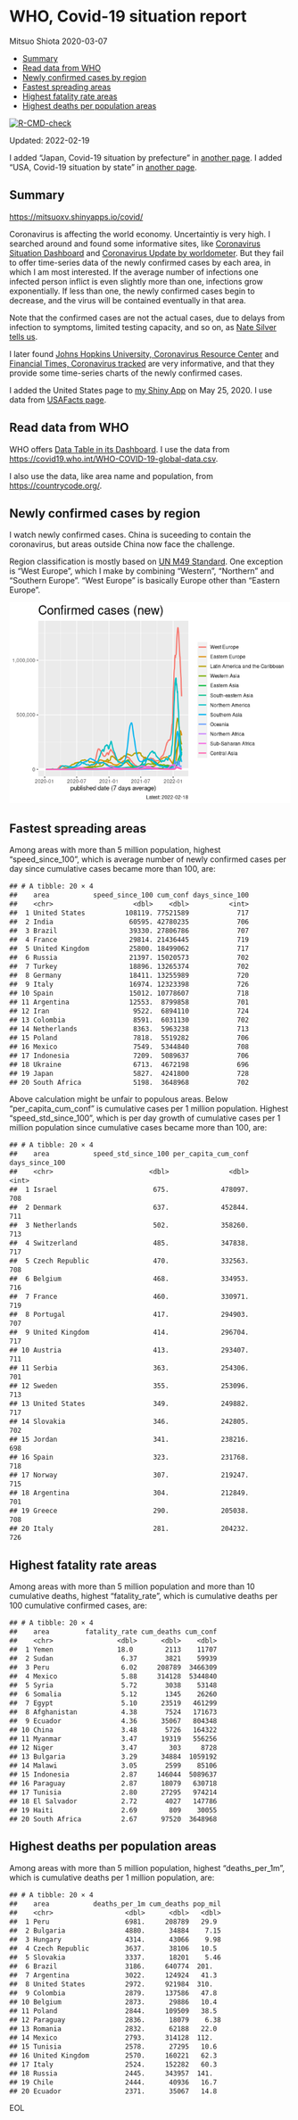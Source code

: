 WHO, Covid-19 situation report
================
Mitsuo Shiota
2020-03-07

-   [Summary](#summary)
-   [Read data from WHO](#read-data-from-who)
-   [Newly confirmed cases by region](#newly-confirmed-cases-by-region)
-   [Fastest spreading areas](#fastest-spreading-areas)
-   [Highest fatality rate areas](#highest-fatality-rate-areas)
-   [Highest deaths per population
    areas](#highest-deaths-per-population-areas)

<!-- badges: start -->

[![R-CMD-check](https://github.com/mitsuoxv/covid/workflows/R-CMD-check/badge.svg)](https://github.com/mitsuoxv/covid/actions)
<!-- badges: end -->

Updated: 2022-02-19

I added “Japan, Covid-19 situation by prefecture” in [another
page](Japan.md). I added “USA, Covid-19 situation by state” in [another
page](USA.md).

## Summary

<https://mitsuoxv.shinyapps.io/covid/>

Coronavirus is affecting the world economy. Uncertaintiy is very high. I
searched around and found some informative sites, like [Coronavirus
Situation
Dashboard](https://who.maps.arcgis.com/apps/opsdashboard/index.html#/c88e37cfc43b4ed3baf977d77e4a0667)
and [Coronavirus Update by
worldometer](https://www.worldometers.info/coronavirus/). But they fail
to offer time-series data of the newly confirmed cases by each area, in
which I am most interested. If the average number of infections one
infected person inflict is even slightly more than one, infections grow
exponentially. If less than one, the newly confirmed cases begin to
decrease, and the virus will be contained eventually in that area.

Note that the confirmed cases are not the actual cases, due to delays
from infection to symptoms, limited testing capacity, and so on, as
[Nate Silver tells
us](https://fivethirtyeight.com/features/coronavirus-case-counts-are-meaningless/).

I later found [Johns Hopkins University, Coronavirus Resource
Center](https://coronavirus.jhu.edu/) and [Financial Times, Coronavirus
tracked](https://www.ft.com/content/a26fbf7e-48f8-11ea-aeb3-955839e06441)
are very informative, and that they provide some time-series charts of
the newly confirmed cases.

I added the United States page to [my Shiny
App](https://mitsuoxv.shinyapps.io/covid/) on May 25, 2020. I use data
from [USAFacts
page](https://usafacts.org/visualizations/coronavirus-covid-19-spread-map/).

## Read data from WHO

WHO offers [Data Table in its Dashboard](https://covid19.who.int/table).
I use the data from
<https://covid19.who.int/WHO-COVID-19-global-data.csv>.

I also use the data, like area name and population, from
<https://countrycode.org/>.

## Newly confirmed cases by region

I watch newly confirmed cases. China is suceeding to contain the
coronavirus, but areas outside China now face the challenge.

Region classification is mostly based on [UN M49
Standard](https://unstats.un.org/unsd/methodology/m49/). One exception
is “West Europe”, which I make by combining “Western”, “Northern” and
“Southern Europe”. “West Europe” is basically Europe other than “Eastern
Europe”.

![](README_files/figure-gfm/chart-1.png)<!-- -->

## Fastest spreading areas

Among areas with more than 5 million population, highest
“speed_since_100”, which is average number of newly confirmed cases per
day since cumulative cases became more than 100, are:

    ## # A tibble: 20 × 4
    ##    area           speed_since_100 cum_conf days_since_100
    ##    <chr>                    <dbl>    <dbl>          <int>
    ##  1 United States          108119. 77521589            717
    ##  2 India                   60595. 42780235            706
    ##  3 Brazil                  39330. 27806786            707
    ##  4 France                  29814. 21436445            719
    ##  5 United Kingdom          25800. 18499062            717
    ##  6 Russia                  21397. 15020573            702
    ##  7 Turkey                  18896. 13265374            702
    ##  8 Germany                 18411. 13255989            720
    ##  9 Italy                   16974. 12323398            726
    ## 10 Spain                   15012. 10778607            718
    ## 11 Argentina               12553.  8799858            701
    ## 12 Iran                     9522.  6894110            724
    ## 13 Colombia                 8591.  6031130            702
    ## 14 Netherlands              8363.  5963238            713
    ## 15 Poland                   7818.  5519282            706
    ## 16 Mexico                   7549.  5344840            708
    ## 17 Indonesia                7209.  5089637            706
    ## 18 Ukraine                  6713.  4672198            696
    ## 19 Japan                    5827.  4241800            728
    ## 20 South Africa             5198.  3648968            702

Above calculation might be unfair to populous areas. Below
“per_capita_cum_conf” is cumulative cases per 1 million population.
Highest “speed_std_since_100”, which is per day growth of cumulative
cases per 1 million population since cumulative cases became more than
100, are:

    ## # A tibble: 20 × 4
    ##    area           speed_std_since_100 per_capita_cum_conf days_since_100
    ##    <chr>                        <dbl>               <dbl>          <int>
    ##  1 Israel                        675.             478097.            708
    ##  2 Denmark                       637.             452844.            711
    ##  3 Netherlands                   502.             358260.            713
    ##  4 Switzerland                   485.             347838.            717
    ##  5 Czech Republic                470.             332563.            708
    ##  6 Belgium                       468.             334953.            716
    ##  7 France                        460.             330971.            719
    ##  8 Portugal                      417.             294903.            707
    ##  9 United Kingdom                414.             296704.            717
    ## 10 Austria                       413.             293407.            711
    ## 11 Serbia                        363.             254306.            701
    ## 12 Sweden                        355.             253096.            713
    ## 13 United States                 349.             249882.            717
    ## 14 Slovakia                      346.             242805.            702
    ## 15 Jordan                        341.             238216.            698
    ## 16 Spain                         323.             231768.            718
    ## 17 Norway                        307.             219247.            715
    ## 18 Argentina                     304.             212849.            701
    ## 19 Greece                        290.             205038.            708
    ## 20 Italy                         281.             204232.            726

## Highest fatality rate areas

Among areas with more than 5 million population and more than 10
cumulative deaths, highest “fatality_rate”, which is cumulative deaths
per 100 cumulative confirmed cases, are:

    ## # A tibble: 20 × 4
    ##    area         fatality_rate cum_deaths cum_conf
    ##    <chr>                <dbl>      <dbl>    <dbl>
    ##  1 Yemen                18.0        2113    11707
    ##  2 Sudan                 6.37       3821    59939
    ##  3 Peru                  6.02     208789  3466309
    ##  4 Mexico                5.88     314128  5344840
    ##  5 Syria                 5.72       3038    53148
    ##  6 Somalia               5.12       1345    26260
    ##  7 Egypt                 5.10      23519   461299
    ##  8 Afghanistan           4.38       7524   171673
    ##  9 Ecuador               4.36      35067   804348
    ## 10 China                 3.48       5726   164322
    ## 11 Myanmar               3.47      19319   556256
    ## 12 Niger                 3.47        303     8728
    ## 13 Bulgaria              3.29      34884  1059192
    ## 14 Malawi                3.05       2599    85106
    ## 15 Indonesia             2.87     146044  5089637
    ## 16 Paraguay              2.87      18079   630718
    ## 17 Tunisia               2.80      27295   974214
    ## 18 El Salvador           2.72       4027   147786
    ## 19 Haiti                 2.69        809    30055
    ## 20 South Africa          2.67      97520  3648968

## Highest deaths per population areas

Among areas with more than 5 million population, highest
“deaths_per_1m”, which is cumulative deaths per 1 million population,
are:

    ## # A tibble: 20 × 4
    ##    area           deaths_per_1m cum_deaths pop_mil
    ##    <chr>                  <dbl>      <dbl>   <dbl>
    ##  1 Peru                   6981.     208789   29.9 
    ##  2 Bulgaria               4880.      34884    7.15
    ##  3 Hungary                4314.      43066    9.98
    ##  4 Czech Republic         3637.      38106   10.5 
    ##  5 Slovakia               3337.      18201    5.46
    ##  6 Brazil                 3186.     640774  201.  
    ##  7 Argentina              3022.     124924   41.3 
    ##  8 United States          2972.     921984  310.  
    ##  9 Colombia               2879.     137586   47.8 
    ## 10 Belgium                2873.      29886   10.4 
    ## 11 Poland                 2844.     109509   38.5 
    ## 12 Paraguay               2836.      18079    6.38
    ## 13 Romania                2832.      62188   22.0 
    ## 14 Mexico                 2793.     314128  112.  
    ## 15 Tunisia                2578.      27295   10.6 
    ## 16 United Kingdom         2570.     160221   62.3 
    ## 17 Italy                  2524.     152282   60.3 
    ## 18 Russia                 2445.     343957  141.  
    ## 19 Chile                  2444.      40936   16.7 
    ## 20 Ecuador                2371.      35067   14.8

EOL
